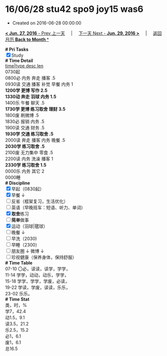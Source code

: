 # 16/06/28 stu42 spo9 joy15 was6

- Created on 2016-06-28 00:00:00

[**< Jun. 27, 2016** - Prev 上一天](_archived/lifelogs/2016/06/d27.md) &nbsp; &nbsp; | &nbsp; &nbsp; [下一天 Next - **Jun. 29, 2016 >**](_archived/lifelogs/2016/06/d29.md) &nbsp; &nbsp; |  &nbsp; &nbsp; [返回月历 **Back to Month ^**](_archived/lifelogs/2016/06/index.md)
<br/><div><b># Pri Tasks</b></div><div><input checked="true" type="checkbox"/>Study</div><div><b># Time Detail</b></div><div><u>time|type desc len</u></div><div>0730起</div><div>0800必 内务 奔走 播客 .5</div><div>0930读 交通 播客 补觉 早餐 内务 1</div><div><b>1200学 更博 写作 2.5</b></div><div><b>1330动 奔走 羽球 内务 1.5</b></div><div>1400乐 午餐 聊天 .5</div><div><b>1730学 更博 练习取舍 理财 3.5</b></div><div>1800废 刷微博 .5</div><div>1830必 报销 内务 .5</div><div>1900读 交通 财务 .5</div><div><b>1930学 交通 练习取舍 .5</b></div><div>2000读 奔走 播客 内务 晚餐 .5</div><div><b>2030学 练习取舍 .5</b></div><div>2100废 无力集中 零食 .5</div><div>2200读 内务 洗澡 播客 1</div><div><b>233</b><b>0学 练习取舍 1.5</b></div><div>0000乐 内务 其它 2</div><div>0000睡</div><div><b># Discipline</b></div><div><input checked="true" type="checkbox"/>早起（0830起）</div><div><input checked="true" type="checkbox"/>早餐 ↓</div><div><input type="checkbox"/>反省（框架复习，生活优化）</div><div><input type="checkbox"/>英语（早晚班车：短语、听力、单词）</div><div><input checked="true" type="checkbox"/><b>取舍</b>练习</div><div><input type="checkbox"/><b>简单</b>做事</div><div><input checked="true" type="checkbox"/>运动（羽球|毽球）</div><div><input type="checkbox"/>晚餐 ↓</div><div><input type="checkbox"/>早洗（2030)</div><div><input type="checkbox"/>早睡（2300）</div><div><input type="checkbox"/>朋友圈 ↓ 微博 ↓</div><div><input type="checkbox"/>珍视健康（保养身体，保持舒服）</div><div><b># Time Table</b></div><div>07-10 〇必，读读，读学，学学，</div><div>11-14 学学，动动，动乐，学学，</div><div>15-18 学学，学学，学废，必读，</div><div>19-22 学读，学废，读读，乐乐，</div><div>23-02 乐乐。</div><div><b># Time Stat</b></div><div>类，时，%</div><div>学7，42.4</div><div>动1.5，9.1</div><div>读3.5，21.2</div><div>乐2.5，15.2</div><div>必1，6.1</div><div>废1，6.1</div><div>总16.5</div>
